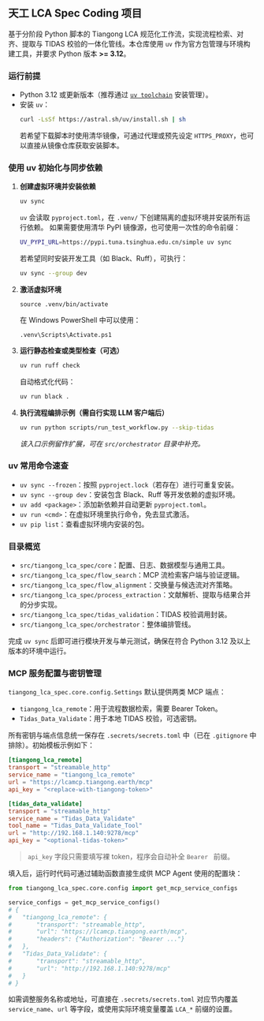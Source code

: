 ## 天工 LCA Spec Coding 项目

基于分阶段 Python 脚本的 Tiangong LCA 规范化工作流，实现流程检索、对齐、提取与 TIDAS 校验的一体化管线。本仓库使用 `uv` 作为官方包管理与环境构建工具，并要求 Python 版本 **>= 3.12**。

### 运行前提

- Python 3.12 或更新版本（推荐通过 [`uv toolchain`](https://github.com/astral-sh/uv) 安装管理）。
- 安装 `uv`：  
  ```bash
  curl -LsSf https://astral.sh/uv/install.sh | sh
  ```
  若希望下载脚本时使用清华镜像，可通过代理或预先设定 `HTTPS_PROXY`，也可以直接从镜像仓库获取安装脚本。

### 使用 uv 初始化与同步依赖

1. **创建虚拟环境并安装依赖**
   ```bash
   uv sync
   ```
   `uv` 会读取 `pyproject.toml`，在 `.venv/` 下创建隔离的虚拟环境并安装所有运行依赖。
   如果需要使用清华 PyPI 镜像源，也可使用一次性的命令前缀：
   ```bash
   UV_PYPI_URL=https://pypi.tuna.tsinghua.edu.cn/simple uv sync
   ```
   若希望同时安装开发工具（如 Black、Ruff），可执行：
   ```bash
   uv sync --group dev
   ```

2. **激活虚拟环境**
   ```
   source .venv/bin/activate
   ```
   在 Windows PowerShell 中可以使用：
   ```
   .venv\Scripts\Activate.ps1
   ```

3. **运行静态检查或类型检查（可选）**
   ```bash
   uv run ruff check
   ```
   自动格式化代码：
   ```bash
   uv run black .
   ```

4. **执行流程编排示例（需自行实现 LLM 客户端后）**
   ```bash
   uv run python scripts/run_test_workflow.py --skip-tidas
   ```
   *该入口示例留作扩展，可在 `src/orchestrator` 目录中补充。*

### uv 常用命令速查

- `uv sync --frozen`：按照 `pyproject.lock`（若存在）进行可重复安装。
- `uv sync --group dev`：安装包含 Black、Ruff 等开发依赖的虚拟环境。
- `uv add <package>`：添加新依赖并自动更新 `pyproject.toml`。
- `uv run <cmd>`：在虚拟环境里执行命令，免去显式激活。
- `uv pip list`：查看虚拟环境内安装的包。

### 目录概览

- `src/tiangong_lca_spec/core`：配置、日志、数据模型与通用工具。
- `src/tiangong_lca_spec/flow_search`：MCP 流检索客户端与验证逻辑。
- `src/tiangong_lca_spec/flow_alignment`：交换量与候选流对齐策略。
- `src/tiangong_lca_spec/process_extraction`：文献解析、提取与结果合并的分步实现。
- `src/tiangong_lca_spec/tidas_validation`：TIDAS 校验调用封装。
- `src/tiangong_lca_spec/orchestrator`：整体编排管线。

完成 `uv sync` 后即可进行模块开发与单元测试，确保在符合 Python 3.12 及以上版本的环境中运行。

### MCP 服务配置与密钥管理

`tiangong_lca_spec.core.config.Settings` 默认提供两类 MCP 端点：

- `tiangong_lca_remote`：用于流程数据检索，需要 Bearer Token。
- `Tidas_Data_Validate`：用于本地 TIDAS 校验，可选密钥。

所有密钥与端点信息统一保存在 `.secrets/secrets.toml` 中（已在 `.gitignore` 中排除）。初始模板示例如下：

```toml
[tiangong_lca_remote]
transport = "streamable_http"
service_name = "tiangong_lca_remote"
url = "https://lcamcp.tiangong.earth/mcp"
api_key = "<replace-with-tiangong-token>"

[tidas_data_validate]
transport = "streamable_http"
service_name = "Tidas_Data_Validate"
tool_name = "Tidas_Data_Validate_Tool"
url = "http://192.168.1.140:9278/mcp"
api_key = "<optional-tidas-token>"
```

> `api_key` 字段只需要填写裸 token，程序会自动补全 `Bearer ` 前缀。

填入后，运行时代码可通过辅助函数直接生成供 MCP Agent 使用的配置块：

```python
from tiangong_lca_spec.core.config import get_mcp_service_configs

service_configs = get_mcp_service_configs()
# {
#   "tiangong_lca_remote": {
#       "transport": "streamable_http",
#       "url": "https://lcamcp.tiangong.earth/mcp",
#       "headers": {"Authorization": "Bearer ..."}
#   },
#   "Tidas_Data_Validate": {
#       "transport": "streamable_http",
#       "url": "http://192.168.1.140:9278/mcp"
#   }
# }
```

如需调整服务名称或地址，可直接在 `.secrets/secrets.toml` 对应节内覆盖 `service_name`、`url` 等字段，或使用实际环境变量覆盖 `LCA_*` 前缀的设置。
